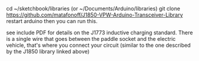 cd ~/sketchbook/libraries (or ~/Documents/Arduino/libraries)
git clone https://github.com/matafonoff/J1850-VPW-Arduino-Transceiver-Library
restart arduino
then you can run this.

see include PDF for details on the J1773 inductive charging standard.  There is a single wire that goes between the paddle socket and the electric vehicle, that's where you connect your circuit (similar to the one described by the J1850 library linked above)
